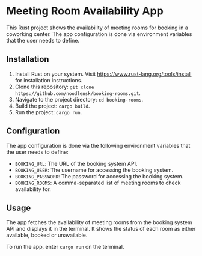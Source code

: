 # Meeting Room Availability App

This Rust project shows the availability of meeting rooms for booking in a coworking center. The app configuration is done via environment variables that the user needs to define.

## Installation

1. Install Rust on your system. Visit https://www.rust-lang.org/tools/install for installation instructions.
2. Clone this repository: `git clone https://github.com/noodlensk/booking-rooms.git`.
3. Navigate to the project directory: `cd booking-rooms`.
4. Build the project: `cargo build`.
5. Run the project: `cargo run`.

## Configuration

The app configuration is done via the following environment variables that the user needs to define:

- `BOOKING_URL`: The URL of the booking system API.
- `BOOKING_USER`: The username for accessing the booking system.
- `BOOKING_PASSWORD`: The password for accessing the booking system.
- `BOOKING_ROOMS`: A comma-separated list of meeting rooms to check availability for.

## Usage

The app fetches the availability of meeting rooms from the booking system API and displays it in the terminal. It shows the status of each room as either available, booked or unavailable.

To run the app, enter `cargo run` on the terminal.
